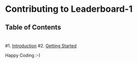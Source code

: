 # Contributing to Leaderboard-1
 ## Table of Contents
 #
 #1. [Introduction](#introduction)
 #2. [Getting Started](#getting-started)

Happy Coding :-)

